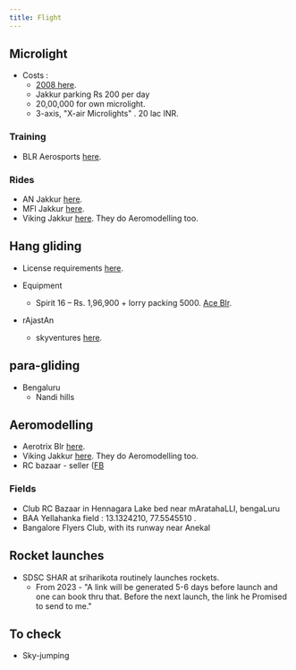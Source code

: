 ```yaml
---
title: Flight
---
```


## Microlight

- Costs :
  - [2008 here](https://www.businesstoday.in/magazine/bt-more/buy-yourself-a-microlight/story/1942.html).
  - Jakkur parking Rs 200 per day
  - 20,00,000 for own microlight.
  - 3-axis, "X-air Microlights" . 20 lac INR. 

### Training
- BLR Aerosports [here](http://www.bangaloreaerosports.com/index.html).

### Rides
- AN Jakkur [here](https://www.adventurenation.com/trip/microlight-flying-in-bangalore).
- MFl Jakkur [here](https://myflying.in/).
- Viking Jakkur [here](https://www.vikingsaerosports.com/). They do Aeromodelling too.

## Hang gliding
- License requirements [here](http://dgca.nic.in/aic/aic25-90.htm).

- Equipment
    - Spirit 16 – Rs. 1,96,900 + lorry packing 5000. [Ace Blr](https://www.aceaviation.co.uk/super-70).
- rAjastAn
    - skyventures [here](http://skyventures.in/services/flying-school-paragliding-hang-gliding-paramotor-in-india/).

## para-gliding

- Bengaluru
    - Nandi hills

## Aeromodelling
- Aerotrix Blr [here](https://www.aerotrix.com/events/winter-training-quadrotor-and-rc-aircraft-bangalore-2020).
- Viking Jakkur [here](https://www.vikingsaerosports.com/). They do Aeromodelling too.
- RC bazaar - seller ([FB](https://www.facebook.com/RcBazaarbangalore)

### Fields
- Club RC Bazaar in Hennagara Lake bed near mAratahaLLI, bengaLuru
- BAA Yellahanka field : 13.1324210, 77.5545510 .
- Bangalore Flyers Club, with its runway near Anekal

## Rocket launches
- SDSC SHAR at sriharikota routinely launches rockets.
  - From 2023 - "A link will be generated 5-6 days before launch and one can book thru that. Before the next launch, the link he Promised to send to me."

## To check

- Sky-jumping